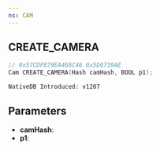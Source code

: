 ```yaml
---
ns: CAM
---
```

## CREATE_CAMERA

```c
// 0x57CDF879EA466C46 0x5D6739AE
Cam CREATE_CAMERA(Hash camHash, BOOL p1);
```

```
NativeDB Introduced: v1207
```

## Parameters
* **camHash**:
* **p1**:
